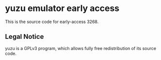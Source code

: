 yuzu emulator early access
=============

This is the source code for early-access 3268.

## Legal Notice

yuzu is a GPLv3 program, which allows fully free redistribution of its source code.